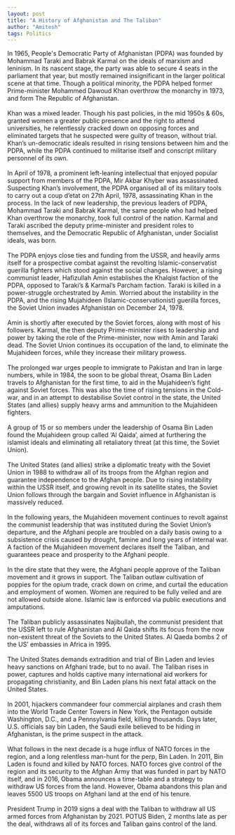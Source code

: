 ```yaml
---
layout: post
title: "A History of Afghanistan and The Taliban"
author: "Amitesh"
tags: Politics
---
```

In 1965, People's Democratic Party of Afghanistan (PDPA) was founded by Mohammad Taraki and Babrak Karmal on the ideals of marxism and leninism. In its nascent stage, the party was able to secure 4 seats in the parliament that year, but mostly remained insignificant in the larger political scene at that time. Though a political minority, the PDPA helped former Prime-minister Mohammed Dawoud Khan overthrow the monarchy in 1973, and form The Republic of Afghanistan.
<br>
<br>
Khan was a mixed leader. Though his past policies, in the mid 1950s & 60s, granted women a greater public presence and the right to attend universities, he relentlessly cracked down on opposing forces and eliminated targets that he suspected were guilty of treason, without trial. Khan’s un-democratic ideals resulted in rising tensions between him and the PDPA, while the PDPA continued to militarise itself and conscript military personnel of its own. 
<br>
<br>
In April of 1978, a prominent left-leaning intellectual that enjoyed popular support from members of the PDPA, Mir Akbar Khyber was assassinated. Suspecting Khan’s involvement, the PDPA organised all of its military tools to carry out a coup d’etat on 27th April, 1978, assassinating Khan in the process. In the lack of new leadership, the previous leaders of PDPA, Mohammad Taraki and Babrak Karmal, the same people who had helped Khan overthrow the monarchy, took full control of the nation. Karmal and Taraki ascribed the deputy prime-minister and president roles to themselves, and the Democratic Republic of Afghanistan, under Socialist ideals, was born. 
<br>
<br>
The PDPA enjoys close ties and funding from the USSR, and heavily arms itself for a prospective combat against the revolting Islamic-conservatist guerilla fighters which stood against the social changes. However, a rising communist leader, Hafizullah Amin establishes the Khalqist faction of the PDPA, opposed to Taraki’s & Karmal’s Parcham faction. Taraki is killed in a power-struggle orchestrated by Amin. Worried about the instability in the PDPA, and the rising Mujahideen (Islamic-conservationist) guerilla forces, the Soviet Union invades Afghanistan on December 24, 1978. 
<br>
<br>
Amin is shortly after executed by the Soviet forces, along with most of his followers. Karmal, the then deputy Prime-minister rises to leadership and power by taking the role of the Prime-minister, now with Amin and Taraki dead. The Soviet Union continues its occupation of the land, to eliminate the Mujahideen forces, while they increase their military prowess. 
<br>
<br>
The prolonged war urges people to immigrate to Pakistan and Iran in large numbers, while in 1984, the soon to be global threat, Osama Bin Laden travels to Afghanistan for the first time, to aid in the Mujahideen’s fight against Soviet forces. This was also the time of rising tensions in the Cold-war, and in an attempt to destabilise Soviet control in the state, the United States (and allies) supply heavy arms and ammunition to the Mujahideen fighters. 
<br>
<br>
A group of 15 or so members under the leadership of Osama Bin Laden found the Mujahideen group called ‘Al Qaida’, aimed at furthering the islamist ideals and eliminating all retaliatory threat (at this time, the Soviet Union). 
<br>
<br>
The United States (and allies) strike a diplomatic treaty with the Soviet Union in 1988 to withdraw all of its troops from the Afghan region and guarantee independence to the Afghan people. Due to rising instability within the USSR itself, and growing revolt in its satellite states, the Soviet Union follows through the bargain and Soviet influence in Afghanistan is massively reduced. 
<br>
<br>
In the following years, the Mujahideen movement continues to revolt against the communist leadership that was instituted during the Soviet Union’s departure, and the Afghani people are troubled on a daily basis owing to a subsistence crisis caused by drought, famine and long years of internal war. A faction of the Mujahideen movement declares itself the Taliban, and guarantees peace and prosperity to the Afghani people.
<br>
<br>
In the dire state that they were, the Afghani people approve of the Taliban movement and it grows in support. The Taliban outlaw cultivation of poppies for the opium trade, crack down on crime, and curtail the education and employment of women. Women are required to be fully veiled and are not allowed outside alone. Islamic law is enforced via public executions and amputations.
<br>
<br>
The Taliban publicly assassinates Najibullah, the communist president that the USSR left to rule Afghanistan and Al Qaida shifts its focus from the now non-existent threat of the Soviets to the United States. Al Qaeda bombs 2 of the US’ embassies in Africa in 1995.
<br>
<br>
The United States demands extradition and trial of Bin Laden and levies heavy sanctions on Afghani trade, but to no avail. The Taliban rises in power, captures and holds captive many international aid workers for propagating christianity, and Bin Laden plans his next fatal attack on the United States. 
<br>
<br>
In 2001, hijackers commandeer four commercial airplanes and crash them into the World Trade Center Towers in New York, the Pentagon outside Washington, D.C., and a Pennsylvania field, killing thousands. Days later, U.S. officials say bin Laden, the Saudi exile believed to be hiding in Afghanistan, is the prime suspect in the attack.
<br>
<br>
What follows in the next decade is a huge influx of NATO forces in the region, and a long relentless man-hunt for the perp, Bin Laden. In 2011, Bin Laden is found and killed by NATO forces. NATO forces give control of the region and its security to the Afghan Army that was funded in part by NATO itself, and in 2016, Obama announces a time-table and a strategy to withdraw US forces from the land. However, Obama abandons this plan and leaves 5500 US troops on Afghani land at the end of his tenure.
<br>
<br>
President Trump in 2019 signs a deal with the Taliban to withdraw all US armed forces from Afghanistan by 2021. POTUS Biden, 2 months late as per the deal, withdraws all of its forces and Taliban gains control of the land. 
<br>


